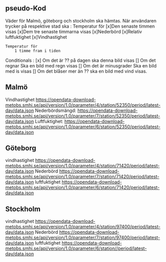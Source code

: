 ## pseudo-Kod

Väder för Malmö, göteborg och stockholm ska hämtas.
När användaren trycker på respektive stad ska :
    Temperatur för 
        [x]Den senaste timmen visas
        [x]Dem tre senaste timmarna visas
        [x]Nederbörd
        [x]Relativ luftfuktighet
        [x]Vindhastighet

    Temperatur för 
        1 timme fram i tiden 

Conditionals :
    [x] Om det är ?? på dagen ska denna bild visas
    [] Om det regnar Ska en bild med regn visas
    [] Om det är minusgrader Ska en bild med is visas
    [] Om det blåser mer än ?? ska en bild med vind visas.




## Malmö

Vindhastighet 
https://opendata-download-metobs.smhi.se/api/version/1.0/parameter/4/station/52350/period/latest-day/data.json
Nederbördsmängd:
https://opendata-download-metobs.smhi.se/api/version/1.0/parameter/7/station/52350/period/latest-day/data.json
Luftfuktighet:
https://opendata-download-metobs.smhi.se/api/version/1.0/parameter/6/station/52350/period/latest-day/data.json


## Göteborg
vindhastighet
https://opendata-download-metobs.smhi.se/api/version/1.0/parameter/4/station/71420/period/latest-day/data.json
Nederbörd
https://opendata-download-metobs.smhi.se/api/version/1.0/parameter/7/station/71420/period/latest-day/data.json
luftfuktighet
https://opendata-download-metobs.smhi.se/api/version/1.0/parameter/6/station/71420/period/latest-day/data.json


## Stockholm 
vindhastighet
https://opendata-download-metobs.smhi.se/api/version/1.0/parameter/4/station/97400/period/latest-day/data.json
Nederbörd
https://opendata-download-metobs.smhi.se/api/version/1.0/parameter/7/station/97400/period/latest-day/data.json
luftfuktighet
https://opendata-download-metobs.smhi.se/api/version/1.0/parameter/6/station//period/latest-day/data.json